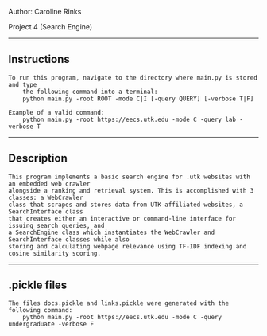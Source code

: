 Author: Caroline Rinks

Project 4 (Search Engine)

------------
Instructions
------------
	To run this program, navigate to the directory where main.py is stored and type 
    	the following command into a terminal:
	  	python main.py -root ROOT -mode C|I [-query QUERY] [-verbose T|F]
			
	Example of a valid command:
		python main.py -root https://eecs.utk.edu -mode C -query lab -verbose T

-----------
Description
-----------
	This program implements a basic search engine for .utk websites with an embedded web crawler 
	alongside a ranking and retrieval system. This is accomplished with 3 classes: a WebCrawler 
	class that scrapes and stores data from UTK-affiliated websites, a SearchInterface class 
	that creates either an interactive or command-line interface for issuing search queries, and 
	a SearchEngine class which instantiates the WebCrawler and SearchInterface classes while also 
	storing and calculating webpage relevance using TF-IDF indexing and cosine similarity scoring.

-------------
.pickle files
-------------
	The files docs.pickle and links.pickle were generated with the following command:
		python main.py -root https://eecs.utk.edu -mode C -query undergraduate -verbose F
